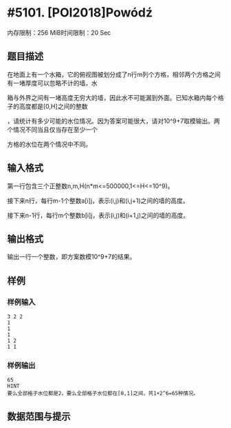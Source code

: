 # #5101. [POI2018]Powódź

内存限制：256 MiB时间限制：20 Sec

## 题目描述

在地面上有一个水箱，它的俯视图被划分成了n行m列个方格，相邻两个方格之间有一堵厚度可以忽略不计的墙，水

箱与外界之间有一堵高度无穷大的墙，因此水不可能漏到外面。已知水箱内每个格子的高度都是[0,H]之间的整数

，请统计有多少可能的水位情况。因为答案可能很大，请对10^9+7取模输出。两个情况不同当且仅当存在至少一个

方格的水位在两个情况中不同。

## 输入格式

第一行包含三个正整数n,m,H(n*m<=500000,1<=H<=10^9)。

接下来n行，每行m-1个整数a[i][j](1<=a[i][j]<=H)，表示(i,j)和(i,j+1)之间的墙的高度。

接下来n-1行，每行m个整数b[i][j](1<=b[i][j]<=H)，表示(i,j)和(i+1,j)之间的墙的高度。

## 输出格式

输出一行一个整数，即方案数模10^9+7的结果。

## 样例

### 样例输入

    
    3 2 2
    1
    1
    1
    1 2
    1 1
    

### 样例输出

    
    65
    HINT
    要么全部格子水位都是2，要么全部格子水位都在[0,1]之间，共1+2^6=65种情况。
    

## 数据范围与提示
